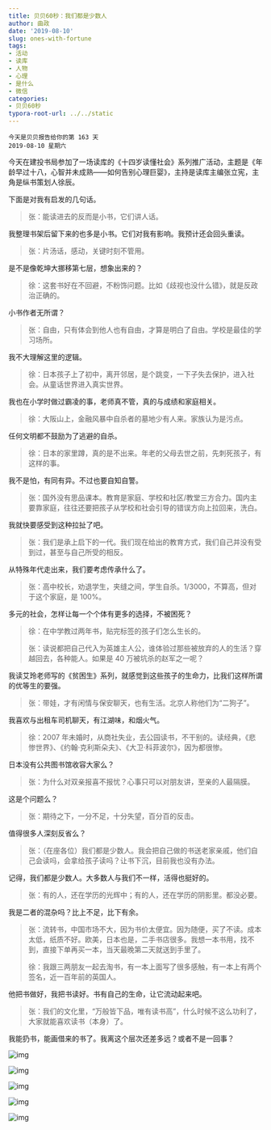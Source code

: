 ```yaml
---
title: 贝贝60秒：我们都是少数人
author: 曲政
date: '2019-08-10'
slug: ones-with-fortune
tags:
- 活动
- 读库
- 人物
- 心理
- 是什么
- 微信
categories:
- 贝贝60秒
typora-root-url: ../../static
---
```


```
今天是贝贝报告给你的第 163 天
2019-08-10 星期六
```

今天在建投书局参加了一场读库的《十四岁读懂社会》系列推广活动，主题是《年龄早过十八，心智并未成熟——如何告别心理巨婴》，主持是读库主编张立宪，主角是纵书策划人徐辰。

下面是对我有启发的几句话。

>   张：能读进去的反而是小书，它们讲人话。

我整理书架后留下来的也多是小书。它们对我有影响。我预计还会回头重读。

>   张：片汤话，感动，关键时刻不管用。

是不是像乾坤大挪移第七层，想象出来的？

>   徐：这套书好在不回避，不粉饰问题。比如《歧视也没什么错》，就是反政治正确的。

小书作者无所谓？

>   张：自由，只有体会到他人也有自由，才算是明白了自由。学校是最佳的学习场所。

我不大理解这里的逻辑。

>   徐：日本孩子上了初中，离开邻居，是个跳变，一下子失去保护，进入社会。从童话世界进入真实世界。

我也在小学时做过霸凌的事，老师真不管，真的与成绩和家庭相关。

>   徐：大阪山上，金融风暴中自杀者的墓地少有人来。家族认为是污点。

任何文明都不鼓励为了逃避的自杀。

>   徐：日本的家里蹲，真的是不出来。年老的父母去世之前，先刺死孩子，有这样的事。

我不是怕，有同有异。不过也要自知自警。

>   张：国外没有思品课本。教育是家庭、学校和社区/教堂三方合力。国内主要靠家庭，往往还要把孩子从学校和社会引导的错误方向上拉回来，洗白。

我就快要感受到这种拉扯了吧。

>   张：我们是承上启下的一代。我们现在给出的教育方式，我们自己并没有受到过，甚至与自己所受的相反。

从特殊年代走出来，我们要考虑传承什么了。

>   张：高中校长，劝退学生，夹缝之间，学生自杀。1/3000，不算高，但对于这个家庭，是 100%。

多元的社会，怎样让每一个个体有更多的选择，不被困死？

>   徐：在中学教过两年书，贴完标签的孩子们怎么生长的。
>
>   张：读说都把自己代入为英雄主人公，谁体验过那些被放弃的人的生活？穿越回去，各种能人。如果是 40 万被坑杀的赵军之一呢？

我读艾玲老师写的《贫困生》系列，就感觉到这些孩子的生命力，比我们这样所谓的优等生的要强。

>   张：带娃，才有闲情与保安聊天，也有生活。北京人称他们为“二狗子”。

我喜欢与出租车司机聊天，有江湖味，和烟火气。

>   徐：2007 年未婚时，从商社失业，去公园读书，不干别的。读经典，《悲惨世界》、《约翰‧克利斯朵夫》、《大卫‧科菲波尔》，因为都很惨。

日本没有公共图书馆收容大家么？

>   张：为什么对双亲报喜不报忧？心事只可以对朋友讲，至亲的人最隔膜。

这是个问题么？

>   张：期待之下，一分不足，十分失望，百分百的反击。

值得很多人深刻反省么？

>   张：（在座各位）我们都是少数人。我会把自己做的书送老家亲戚，他们自己会读吗，会拿给孩子读吗？让书下沉，目前我也没有办法。

记得，我们都是少数人。大多数人与我们不一样，活得也挺好的。

>   张：有的人，还在学历的光辉中；有的人，还在学历的阴影里。都没必要。

我是二者的混杂吗？比上不足，比下有余。

>   张：流转书，中国市场不大，因为书价太便宜。因为随便，买了不读。成本太低，纸质不好。欧美，日本也是，二手书店很多。我想一本书用，找不到，直接下单再买一本，当天最晚第二天就送到手里了。
>
>   徐：我跟三两朋友一起去淘书，有一本上面写了很多感触，有一本上有两个签名，近一百年前的英国人。

他把书做好，我把书读好。书有自己的生命，让它流动起来吧。

>   张：我们的文化里，“万般皆下品，唯有读书高”，什么时候不这么功利了，大家就能喜欢读书（本身）了。

我能扔书，能画借来的书了。我离这个层次还差多远？或者不是一回事？

![img](/images/2019-08-10-%E8%B4%9D%E8%B4%9D60%E7%A7%92%EF%BC%9A%E6%88%91%E4%BB%AC%E9%83%BD%E6%98%AF%E5%B0%91%E6%95%B0%E4%BA%BA/640-20200416100707460.jpeg)

![img](/images/2019-08-10-%E8%B4%9D%E8%B4%9D60%E7%A7%92%EF%BC%9A%E6%88%91%E4%BB%AC%E9%83%BD%E6%98%AF%E5%B0%91%E6%95%B0%E4%BA%BA/640-20200416100707478.jpeg)

![img](/images/2019-08-10-%E8%B4%9D%E8%B4%9D60%E7%A7%92%EF%BC%9A%E6%88%91%E4%BB%AC%E9%83%BD%E6%98%AF%E5%B0%91%E6%95%B0%E4%BA%BA/640-20200416100707498.jpeg)

![img](/images/2019-08-10-%E8%B4%9D%E8%B4%9D60%E7%A7%92%EF%BC%9A%E6%88%91%E4%BB%AC%E9%83%BD%E6%98%AF%E5%B0%91%E6%95%B0%E4%BA%BA/640-20200416100707507.jpeg)

![img](/images/2019-08-10-%E8%B4%9D%E8%B4%9D60%E7%A7%92%EF%BC%9A%E6%88%91%E4%BB%AC%E9%83%BD%E6%98%AF%E5%B0%91%E6%95%B0%E4%BA%BA/640-20200416100707519.jpeg)